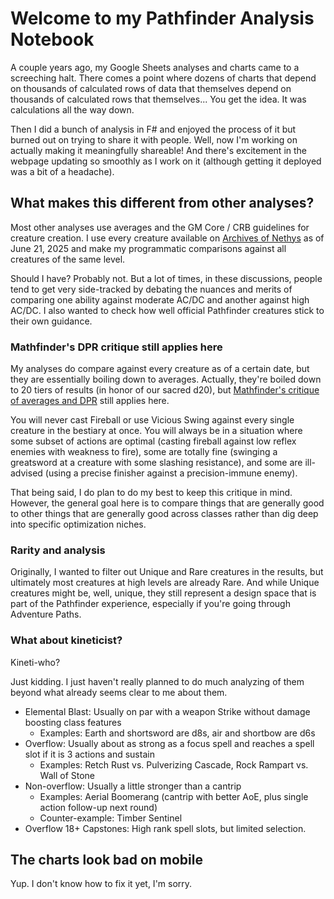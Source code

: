 # Welcome to my Pathfinder Analysis Notebook

A couple years ago, my Google Sheets analyses and charts came to a screeching halt. There comes a point where dozens of charts that depend on thousands of calculated rows of data that themselves depend on thousands of calculated rows that themselves... You get the idea. It was calculations all the way down.

Then I did a bunch of analysis in F# and enjoyed the process of it but burned out on trying to share it with people. Well, now I'm working on actually making it meaningfully shareable! And there's excitement in the webpage updating so smoothly as I work on it (although getting it deployed was a bit of a headache).

## What makes this different from other analyses?

Most other analyses use averages and the GM Core / CRB guidelines for creature creation. I use every creature available on [Archives of Nethys](https://2e.aonprd.com/Creatures.aspx) as of June 21, 2025 and make my programmatic comparisons against all creatures of the same level.

Should I have? Probably not. But a lot of times, in these discussions, people tend to get very side-tracked by debating the nuances and merits of comparing one ability against moderate AC/DC and another against high AC/DC. I also wanted to check how well official Pathfinder creatures stick to their own guidance.

### Mathfinder's DPR critique still applies here

My analyses do compare against every creature as of a certain date, but they are essentially boiling down to averages. Actually, they're boiled down to 20 tiers of results (in honor of our sacred d20), but [Mathfinder's critique of averages and DPR](https://youtu.be/HV0_2nVlAkQ?t=754) still applies here.

You will never cast Fireball or use Vicious Swing against every single creature in the bestiary at once. You will always be in a situation where some subset of actions are optimal (casting fireball against low reflex enemies with weakness to fire), some are totally fine (swinging a greatsword at a creature with some slashing resistance), and some are ill-advised (using a precise finisher against a precision-immune enemy).

That being said, I do plan to do my best to keep this critique in mind. However, the general goal here is to compare things that are generally good to other things that are generally good across classes rather than dig deep into specific optimization niches.

### Rarity and analysis

Originally, I wanted to filter out Unique and Rare creatures in the results, but ultimately most creatures at high levels are already Rare. And while Unique creatures might be, well, unique, they still represent a design space that is part of the Pathfinder experience, especially if you're going through Adventure Paths.

### What about kineticist?

Kineti-who?

Just kidding. I just haven't really planned to do much analyzing of them beyond what already seems clear to me about them.

- Elemental Blast: Usually on par with a weapon Strike without damage boosting class features
  - Examples: Earth and shortsword are d8s, air and shortbow are d6s
- Overflow: Usually about as strong as a focus spell and reaches a spell slot if it is 3 actions and sustain
  - Examples: Retch Rust vs. Pulverizing Cascade, Rock Rampart vs. Wall of Stone
- Non-overflow: Usually a little stronger than a cantrip
  - Examples: Aerial Boomerang (cantrip with better AoE, plus single action follow-up next round)
  - Counter-example: Timber Sentinel
- Overflow 18+ Capstones: High rank spell slots, but limited selection.

## The charts look bad on mobile

Yup. I don't know how to fix it yet, I'm sorry.
